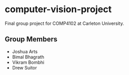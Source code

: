# computer-vision-project

Final group project for COMP4102 at Carleton University.

## Group Members

- Joshua Arts
- Bimal Bhagrath
- Vikram Bombhi
- Drew Suitor
